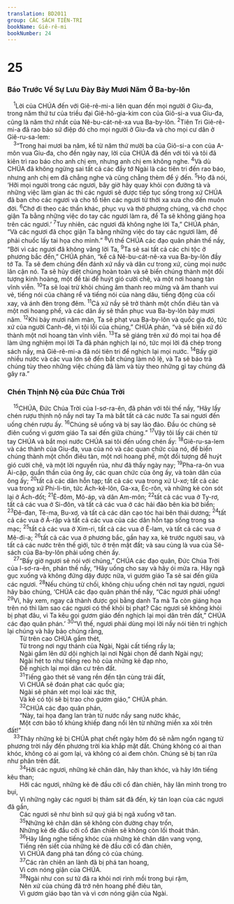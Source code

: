 ```yaml
---
translation: BD2011
group: CÁC SÁCH TIÊN-TRI
bookName: Giê-rê-mi 
bookNumber: 24
---
```


<div class="title"><h1>25</h1><h3>Báo Trước Về Sự Lưu Ðày Bảy Mươi Năm Ở Ba-by-lôn</h3></div>
<span class="verse gie_25_1"> <sup>1</sup>Lời của CHÚA đến với Giê-rê-mi-a liên quan đến mọi người ở Giu-đa, trong năm thứ tư của triều đại Giê-hô-gia-kim con của Giô-si-a vua Giu-đa, cũng là năm thứ nhất của Nê-bu-cát-nê-xa vua Ba-by-lôn. </span>
<span class="verse gie_25_2"><sup>2</sup>Tiên Tri Giê-rê-mi-a đã rao báo sứ điệp đó cho mọi người ở Giu-đa và cho mọi cư dân ở Giê-ru-sa-lem:<br/></span>
<span class="verse gie_25_3"> <sup>3</sup>“Trong hai mươi ba năm, kể từ năm thứ mười ba của Giô-si-a con của A-môn vua Giu-đa, cho đến ngày nay, lời của CHÚA đã đến với tôi và tôi đã kiên trì rao báo cho anh chị em, nhưng anh chị em không nghe. </span>
<span class="verse gie_25_4"><sup>4</sup>Và dù CHÚA đã không ngừng sai tất cả các đầy tớ Ngài là các tiên tri đến rao báo, nhưng anh chị em đã chẳng nghe và cũng chẳng thèm để ý đến. </span>
<span class="verse gie_25_5"><sup>5</sup>Họ đã nói, ‘Hỡi mọi người trong các ngươi, bây giờ hãy quay khỏi con đường tà và những việc làm gian ác thì các ngươi sẽ được tiếp tục sống trong xứ CHÚA đã ban cho các ngươi và cho tổ tiên các ngươi từ thời xa xưa cho đến muôn đời. </span>
<span class="verse gie_25_6"><sup>6</sup>Chớ đi theo các thần khác, phục vụ và thờ phượng chúng, và chớ chọc giận Ta bằng những việc do tay các ngươi làm ra, để Ta sẽ không giáng họa trên các ngươi.’ </span>
<span class="verse gie_25_7"><sup>7</sup>Tuy nhiên, các ngươi đã không nghe lời Ta,” CHÚA phán, “Và các ngươi đã chọc giận Ta bằng những việc do tay các ngươi làm, để phải chuốc lấy tai họa cho mình.” </span>
<span class="verse gie_25_8"><sup>8</sup>Vì thế CHÚA các đạo quân phán thế nầy, “Bởi vì các ngươi đã không vâng lời Ta, </span>
<span class="verse gie_25_9"><sup>9</sup>Ta sẽ sai tất cả các chi tộc ở phương bắc đến,” CHÚA phán, “kể cả Nê-bu-cát-nê-xa vua Ba-by-lôn đầy tớ Ta. Ta sẽ đem chúng đến đánh xứ nầy và dân cư trong xứ, cùng mọi nước lân cận nó. Ta sẽ hủy diệt chúng hoàn toàn và sẽ biến chúng thành một đối tượng kinh hoàng, một đề tài để huýt gió cười chê, và một nơi hoang tàn vĩnh viễn. </span>
<span class="verse gie_25_10"><sup>10</sup>Ta sẽ loại trừ khỏi chúng âm thanh reo mừng và âm thanh vui vẻ, tiếng nói của chàng rể và tiếng nói của nàng dâu, tiếng động của cối xay, và ánh đèn trong đêm. </span>
<span class="verse gie_25_11"><sup>11</sup>Cả xứ nầy sẽ trở thành một chốn điêu tàn và một nơi hoang phế, và các dân ấy sẽ thần phục vua Ba-by-lôn bảy mươi năm. </span>
<span class="verse gie_25_12"><sup>12</sup>Khi bảy mươi năm mãn, Ta sẽ phạt vua Ba-by-lôn và quốc gia đó, tức xứ của người Canh-đê, vì tội lỗi của chúng,” CHÚA phán, “và sẽ biến xứ đó thành một nơi hoang tàn vĩnh viễn. </span>
<span class="verse gie_25_13"><sup>13</sup>Ta sẽ giáng trên xứ đó mọi tai họa để làm ứng nghiệm mọi lời Ta đã phán nghịch lại nó, tức mọi lời đã chép trong sách nầy, mà Giê-rê-mi-a đã nói tiên tri để nghịch lại mọi nước. </span>
<span class="verse gie_25_14"><sup>14</sup>Bấy giờ nhiều nước và các vua lớn sẽ đến bắt chúng làm nô lệ, và Ta sẽ báo trả chúng tùy theo những việc chúng đã làm và tùy theo những gì tay chúng đã gây ra.”<br/></span>
<div class="title"><h3>Chén Thịnh Nộ của Ðức Chúa Trời</h3></div>
<span class="verse gie_25_15"> <sup>15</sup>CHÚA, Ðức Chúa Trời của I-sơ-ra-ên, đã phán với tôi thế nầy, “Hãy lấy chén rượu thịnh nộ nầy nơi tay Ta mà bắt tất cả các nước Ta sai ngươi đến uống chén rượu ấy. </span>
<span class="verse gie_25_16"><sup>16</sup>Chúng sẽ uống và bị say lảo đảo. Ðầu óc chúng sẽ điên cuồng vì gươm giáo Ta sai đến giữa chúng.” </span>
<span class="verse gie_25_17"><sup>17</sup>Vậy tôi lấy cái chén từ tay CHÚA và bắt mọi nước CHÚA sai tôi đến uống chén ấy: </span>
<span class="verse gie_25_18"><sup>18</sup>Giê-ru-sa-lem và các thành của Giu-đa, vua của nó và các quan chức của nó, để biến chúng thành một chốn điêu tàn, một nơi hoang phế, một đối tượng để huýt gió cười chê, và một lời nguyền rủa, như đã thấy ngày nay; </span>
<span class="verse gie_25_19"><sup>19</sup>Pha-ra-ôn vua Ai-cập, quần thần của ông ấy, các quan chức của ông ấy, và toàn dân của ông ấy; </span>
<span class="verse gie_25_20"><sup>20</sup>tất cả các dân hỗn tạp; tất cả các vua trong xứ U-xơ; tất cả các vua trong xứ Phi-li-tin, tức Ách-kê-lôn, Ga-xa, Éc-rôn, và những kẻ còn sót lại ở Ách-đốt; </span>
<span class="verse gie_25_21"><sup>21</sup>Ê-đôm, Mô-áp, và dân Am-môn; </span>
<span class="verse gie_25_22"><sup>22</sup>tất cả các vua ở Ty-rơ, tất cả các vua ở Si-đôn, và tất cả các vua ở các hải đảo bên kia bờ biển; </span>
<span class="verse gie_25_23"><sup>23</sup>Ðê-đan, Tê-ma, Bu-xơ, và tất cả các dân cạo tóc hai bên thái dương; </span>
<span class="verse gie_25_24"><sup>24</sup>tất cả các vua ở Ả-rập và tất cả các vua của các dân hỗn tạp sống trong sa mạc; </span>
<span class="verse gie_25_25"><sup>25</sup>tất cả các vua ở Xim-ri, tất cả các vua ở Ê-lam, và tất cả các vua ở Mê-đi-a; </span>
<span class="verse gie_25_26"><sup>26</sup>tất cả các vua ở phương bắc, gần hay xa, kẻ trước người sau, và tất cả các nước trên thế giới, tức ở trên mặt đất; và sau cùng là vua của Sê-sách của Ba-by-lôn phải uống chén ấy.<br/></span>
<span class="verse gie_25_27"> <sup>27</sup>“Bấy giờ ngươi sẽ nói với chúng,” CHÚA các đạo quân, Ðức Chúa Trời của I-sơ-ra-ên, phán thế nầy, “Hãy uống cho say và hãy ói mửa ra. Hãy ngã gục xuống và không đứng dậy được nữa, vì gươm giáo Ta sẽ sai đến giữa các ngươi. </span>
<span class="verse gie_25_28"><sup>28</sup>Nếu chúng từ chối, không chịu uống chén nơi tay ngươi, ngươi hãy bảo chúng, ‘CHÚA các đạo quân phán thế nầy, “Các ngươi phải uống! </span>
<span class="verse gie_25_29"><sup>29</sup>Vì, hãy xem, ngay cả thành được gọi bằng danh Ta mà Ta còn giáng họa trên nó thì làm sao các ngươi có thể khỏi bị phạt? Các ngươi sẽ không khỏi bị phạt đâu, vì Ta kêu gọi gươm giáo đến nghịch lại mọi dân trên đất,” CHÚA các đạo quân phán.’ </span>
<span class="verse gie_25_30"><sup>30</sup>“Vì thế, ngươi phải dùng mọi lời nầy nói tiên tri nghịch lại chúng và hãy bảo chúng rằng,<br/>  Từ trên cao CHÚA gầm thét,<br/>  Từ trong nơi ngự thánh của Ngài, Ngài cất tiếng rầy la;<br/>  Ngài gầm lên dữ dội nghịch lại nơi Ngài chọn để danh Ngài ngự;<br/>  Ngài hét to như tiếng reo hò của những kẻ đạp nho,<br/>  Ðể nghịch lại mọi dân cư trên đất.<br/></span>
<span class="verse gie_25_31">  <sup>31</sup>Tiếng gào thét sẽ vang rền đến tận cùng trái đất,<br/>  Vì CHÚA sẽ đoán phạt các quốc gia;<br/>  Ngài sẽ phán xét mọi loài xác thịt,<br/>  Và kẻ có tội sẽ bị trao cho gươm giáo,” CHÚA phán.<br/></span>
<span class="verse gie_25_32">  <sup>32</sup>CHÚA các đạo quân phán,<br/>  “Này, tai họa đang lan tràn từ nước nầy sang nước khác,<br/>  Một cơn bão tố khủng khiếp đang nổi lên từ những miền xa xôi trên đất!”<br/></span>
<span class="verse gie_25_33"> <sup>33</sup>Thây những kẻ bị CHÚA phạt chết ngày hôm đó sẽ nằm ngổn ngang từ phương trời nầy đến phương trời kia khắp mặt đất. Chúng không có ai than khóc, không có ai gom lại, và không có ai đem chôn. Chúng sẽ bị tan rữa như phân trên đất.<br/></span>
<span class="verse gie_25_34">  <sup>34</sup>Hỡi các ngươi, những kẻ chăn dân, hãy than khóc, và hãy lớn tiếng kêu than;<br/>  Hỡi các ngươi, những kẻ đè đầu cỡi cổ đàn chiên, hãy lăn mình trong tro bụi,<br/>  Vì những ngày các ngươi bị thảm sát đã đến, kỳ tán loạn của các ngươi đã gần,<br/>  Các ngươi sẽ như bình sứ quý giá bị ngã xuống vỡ tan.<br/></span>
<span class="verse gie_25_35">  <sup>35</sup>Những kẻ chăn dân sẽ không còn đường chạy trốn,<br/>  Những kẻ đè đầu cỡi cổ đàn chiên sẽ không còn lối thoát thân.<br/></span>
<span class="verse gie_25_36">  <sup>36</sup>Hãy lắng nghe tiếng khóc của những kẻ chăn dân vang vọng,<br/>  Tiếng rên siết của những kẻ đè đầu cỡi cổ đàn chiên,<br/>  Vì CHÚA đang phá tan đồng cỏ của chúng.<br/></span>
<span class="verse gie_25_37">  <sup>37</sup>Các ràn chiên an lành đã bị phá tan hoang,<br/>  Vì cơn nóng giận của CHÚA.<br/></span>
<span class="verse gie_25_38">  <sup>38</sup>Ngài như con sư tử đã ra khỏi nơi rình mồi trong bụi rậm,<br/>  Nên xứ của chúng đã trở nên hoang phế điêu tàn,<br/>  Vì gươm giáo bạo tàn và vì cơn nóng giận của Ngài.<br/></span>
